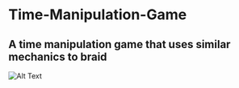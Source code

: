 # Time-Manipulation-Game
A time manipulation game that uses similar mechanics to braid 
---
![Alt Text](gameplaygif.gif)